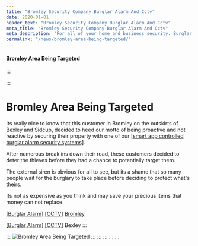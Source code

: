 ```yaml
---
title: "Bromley Security Company Burglar Alarm And Cctv"
date: 2020-01-01
header_text: "Bromley Security Company Burglar Alarm And Cctv"
meta_title: "Bromley Security Company Burglar Alarm And Cctv"
meta_description: "For all of your home and business security. Burglar Alarm Servicing, Burglar Alarm Installation, Alarm Battery and CCTV Bromley. Call 020 8302 4065 or email us."
permalink: "/news/bromley-area-being-targeted/"
---
```


#### Bromley Area Being Targeted

:::

::: 
# Bromley Area Being Targeted

Its really nice to know that this customer in Bromley on the outskirts of Bexley and Sidcup, decided to heed our motto of being proactive and not reactive by securing their property with one of our [[smart app controlled burglar alarm security systems]](../categories/burglar-alarms.php.html).

After numerous break ins down their road, these customers decided to deter the thieves before they had a chance to potentially target them.

The external siren is obvious for all to see, but its a shame that so many people wait for the burglary to take place before deciding to protect what\'s theirs.

Its not as expensive as you think and may save your precious items that money can not replace.

[[Burglar Alarm]](../categories/burglar-alarms.php.html) [[CCTV]](../categories/cctv.php.html) [Bromley](../pages/bromley.php.html)

[[Burglar Alarm]](../categories/burglar-alarms.php.html) [[CCTV]](../categories/cctv.php.html) Bexley
:::

::: 
![Bromley Area Being Targeted](https://res.cloudinary.com/kbs/image/upload/qhrgwledl2oavywcrwuu.jpg)
:::
:::
:::
:::
:::